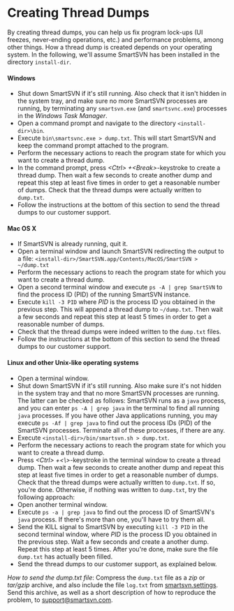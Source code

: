 # Creating Thread Dumps

By creating thread dumps, you can help us fix program lock-ups (UI
freezes, never-ending operations, etc.) and performance problems, among
other things. How a thread dump is created depends on your operating
system. In the following, we'll assume SmartSVN has been installed in
the directory `install-dir`.

#### Windows

-   Shut down SmartSVN if it's still running. Also check that it isn't
    hidden in the system tray, and make sure no more SmartSVN processes
    are running, by terminating any `smartsvn.exe` (and `smartsvnc.exe`)
    processes in the *Windows Task Manager*.
-   Open a command prompt and navigate to the directory
    `<install-dir>\bin`.
-   Execute `bin\smartsvnc.exe > dump.txt`. This will start SmartSVN and
    keep the command prompt attached to the program.
-   Perform the necessary actions to reach the program state for which
    you want to create a thread dump.
-   In the command prompt, press *\<Ctrl>* *+\<Break>*-keystroke to
    create a thread dump. Then wait a few seconds to create another dump
    and repeat this step at least five times in order to get a
    reasonable number of dumps. Check that the thread dumps were
    actually written to `dump.txt`.
-   Follow the instructions at the bottom of this section to send the
    thread dumps to our customer support.

#### Mac OS X

-   If SmartSVN is already running, quit it.
-   Open a terminal window and launch SmartSVN redirecting the output to
    a file:
    `<install-dir>/SmartSVN.app/Contents/MacOS/SmartSVN > ~/dump.txt`
-   Perform the necessary actions to reach the program state for which
    you want to create a thread dump.
-   Open a second terminal window and execute `ps -A | grep SmartSVN` to
    find the process ID (PID) of the running SmartSVN instance.
-   Execute `kill -3 PID` where *PID* is the process ID you obtained in
    the previous step. This will append a thread dump to `~/dump.txt`.
    Then wait a few seconds and repeat this step at least 5 times in
    order to get a reasonable number of dumps.
-   Check that the thread dumps were indeed written to the `dump.txt`
    files.
-   Follow the instructions at the bottom of this section to send the
    thread dumps to our customer support.

#### Linux and other Unix-like operating systems

-   Open a terminal window.
-   Shut down SmartSVN if it's still running. Also make sure it's not
    hidden in the system tray and that no more SmartSVN processes are
    running. The latter can be checked as follows: SmartSVN runs as a
    `java` process, and you can enter `ps -A | grep java` in the
    terminal to find all running `java` processes. If you have other
    Java applications running, you may execute `ps -Af | grep java` to
    find out the process IDs (PID) of the SmartSVN processes. Terminate
    all of these processes, if there are any.
-   Execute `<install-dir>/bin/smartsvn.sh > dump.txt`.
-   Perform the necessary actions to reach the program state for which
    you want to create a thread dump.
-   Press *\<Ctrl>* *+\<\\\>*-keystroke in the terminal window to create
    a thread dump. Then wait a few seconds to create another dump and
    repeat this step at least five times in order to get a reasonable
    number of dumps. Check that the thread dumps were actually written
    to `dump.txt`. If so, you're done. Otherwise, if nothing was written
    to `dump.txt`, try the following approach:
-   Open another terminal window.
-   Execute `ps -a | grep java` to find out the process ID of SmartSVN's
    `java` process. If there's more than one, you'll have to try them
    all.
-   Send the KILL signal to SmartSVN by executing `kill -3 PID` in the
    second terminal window, where *PID* is the process ID you obtained
    in the previous step. Wait a few seconds and create a another dump.
    Repeat this step at least 5 times. After you're done, make sure the
    file `dump.txt` has actually been filled.
-   Send the thread dumps to our customer support, as explained below.

*How to send the dump.txt file*: Compress the `dump.txt` file as a *zip*
or *tar/gzip* archive, and also include the file `log.txt` from
[smartsvn.settings](/SmartSVN/Manual/Installation-and-Files.md#location-of-smartsvns-settings-directory).
Send this archive, as well as a short description of how to reproduce
the problem, to <support@smartsvn.com>.
